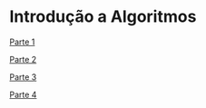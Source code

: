 # Introdução a Algoritmos

[Parte 1](https://github.com/armandossrecife/teste/blob/main/aula1_algoritmo.md)

[Parte 2](https://github.com/armandossrecife/teste/blob/main/aula2_algoritmo.md)

[Parte 3](https://github.com/armandossrecife/teste/blob/main/aula3_algoritmo.md)

[Parte 4](https://github.com/armandossrecife/teste/blob/main/aula4_algoritmo.md)
